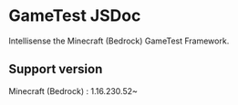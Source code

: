 # GameTest JSDoc

Intellisense the Minecraft (Bedrock) GameTest Framework.

## Support version

Minecraft (Bedrock) : 1.16.230.52~
